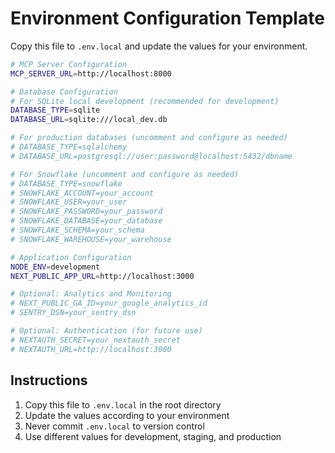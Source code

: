 # Environment Configuration Template

Copy this file to `.env.local` and update the values for your environment.

```bash
# MCP Server Configuration
MCP_SERVER_URL=http://localhost:8000

# Database Configuration
# For SQLite local development (recommended for development)
DATABASE_TYPE=sqlite
DATABASE_URL=sqlite:///local_dev.db

# For production databases (uncomment and configure as needed)
# DATABASE_TYPE=sqlalchemy
# DATABASE_URL=postgresql://user:password@localhost:5432/dbname

# For Snowflake (uncomment and configure as needed)
# DATABASE_TYPE=snowflake
# SNOWFLAKE_ACCOUNT=your_account
# SNOWFLAKE_USER=your_user
# SNOWFLAKE_PASSWORD=your_password
# SNOWFLAKE_DATABASE=your_database
# SNOWFLAKE_SCHEMA=your_schema
# SNOWFLAKE_WAREHOUSE=your_warehouse

# Application Configuration
NODE_ENV=development
NEXT_PUBLIC_APP_URL=http://localhost:3000

# Optional: Analytics and Monitoring
# NEXT_PUBLIC_GA_ID=your_google_analytics_id
# SENTRY_DSN=your_sentry_dsn

# Optional: Authentication (for future use)
# NEXTAUTH_SECRET=your_nextauth_secret
# NEXTAUTH_URL=http://localhost:3000
```

## Instructions

1. Copy this file to `.env.local` in the root directory
2. Update the values according to your environment
3. Never commit `.env.local` to version control
4. Use different values for development, staging, and production
